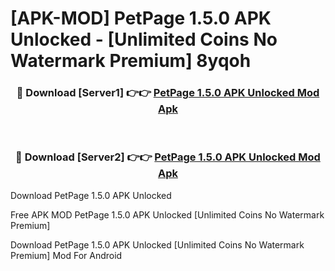 # [APK-MOD] PetPage 1.5.0 APK Unlocked - [Unlimited Coins No Watermark Premium] 8yqoh



<div align="center">
<h3>🔴 Download [Server1] 👉👉 <a href="https://momento.my/?title=PetPage_1.5.0_APK_Unlocked">PetPage 1.5.0 APK Unlocked Mod Apk</a></h3><br>

<h3>🔴 Download [Server2] 👉👉 <a href="https://momento.my/?title=PetPage_1.5.0_APK_Unlocked">PetPage 1.5.0 APK Unlocked Mod Apk</a></h3>
</div>



Download PetPage 1.5.0 APK Unlocked 

Free APK MOD PetPage 1.5.0 APK Unlocked [Unlimited Coins No Watermark Premium]

Download PetPage 1.5.0 APK Unlocked [Unlimited Coins No Watermark Premium] Mod For Android
